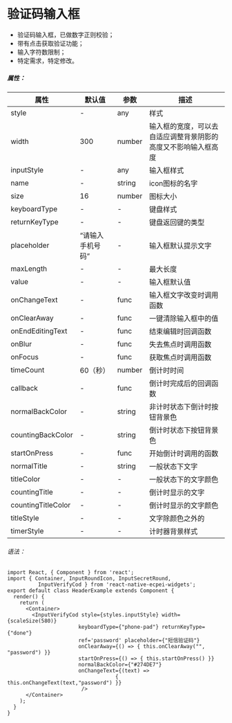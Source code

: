 # 验证码输入框

+ 验证码输入框，已做数字正则校验；
+ 带有点击获取验证功能；
+ 输入字符数限制；
+ 特定需求，特定修改。

##### 属性：

|属性|默认值|参数|描述|
|---|---|---|---|
| style |-|any|样式|
| width |300|number|输入框的宽度，可以去自适应调整背景阴影的高度又不影响输入框高度|
| inputStyle |-|any|输入框样式|
| name |-|string|icon图标的名字|
| size |16|number|图标大小|
| keyboardType |-|-|键盘样式|
| returnKeyType |-|-|键盘返回键的类型|
| placeholder |“请输入手机号码”|-|输入框默认提示文字|
| maxLength |-|-|最大长度|
| value |-|-|输入框默认值|
| onChangeText |-|func|输入框文字改变时调用函数|
| onClearAway |-|func|一键清除输入框中的值|
| onEndEditingText |-|func|结束编辑时回调函数|
| onBlur |-|func|失去焦点时调用函数|
| onFocus |-|func|获取焦点时调用函数|
| timeCount |60（秒）|number|倒计时时间|
| callback |-|func|倒计时完成后的回调函数|
| normalBackColor |-|string|非计时状态下倒计时按钮背景色|
| countingBackColor |-|string|倒计时状态下按钮背景色|
| startOnPress |-|func|开始倒计时调用的函数|
| normalTitle | - |string|一般状态下文字|
| titleColor |-|-|一般状态下的文字颜色|
| countingTitle |-|-|倒计时显示的文字|
| countingTitleColor |-|-|倒计时显示的文字颜色|
| titleStyle |-|-|文字除颜色之外的|
| timerStyle |-|-|计时器背景样式|

###### 语法：

```
import React, { Component } from 'react';
import { Container, InputRoundIcon, InputSecretRound,
          InputVerifyCod } from 'react-native-ecpei-widgets';
export default class HeaderExample extends Component {
  render() {
    return (
      <Container>
        <InputVerifyCod style={styles.inputStyle} width={scaleSize(580)} 
                       keyboardType={"phone-pad"} returnKeyType={"done"}
                       ref='password' placeholder={"短信验证码"}
                       onClearAway={() => { this.onClearAway("", "password") }} 
                       startOnPress={() => { this.startOnPress() }}
                       normalBackColor={"#274DE7"}
                       onChangeText={(text) => 
                                   { this.onChangeText(text,"password") }} 
                        />
      </Container>
    );
  }
}

```
